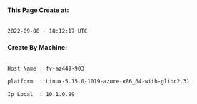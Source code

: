 
   
#### This Page Create at:

```bash

2022-09-08 - 18:12:17 UTC

```

#### Create By Machine:

```bash

Host Name : fv-az449-903

platform  : Linux-5.15.0-1019-azure-x86_64-with-glibc2.31

Ip Local  : 10.1.0.99

```

